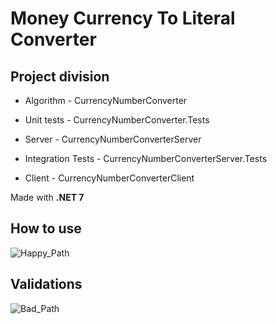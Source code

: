 # Money Currency To Literal Converter

## Project division

- Algorithm - CurrencyNumberConverter

- Unit tests - CurrencyNumberConverter.Tests

- Server - CurrencyNumberConverterServer

- Integration Tests - CurrencyNumberConverterServer.Tests

- Client - CurrencyNumberConverterClient

Made with **.NET 7**

## How to use

![Happy_Path](https://i.imgur.com/SfmcTNs.gif)

## Validations

![Bad_Path](https://i.imgur.com/Q4KM9lf.gif)
